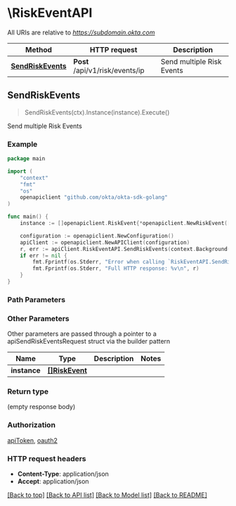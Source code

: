 # \RiskEventAPI

All URIs are relative to *https://subdomain.okta.com*

Method | HTTP request | Description
------------- | ------------- | -------------
[**SendRiskEvents**](RiskEventAPI.md#SendRiskEvents) | **Post** /api/v1/risk/events/ip | Send multiple Risk Events



## SendRiskEvents

> SendRiskEvents(ctx).Instance(instance).Execute()

Send multiple Risk Events



### Example

```go
package main

import (
	"context"
	"fmt"
	"os"
	openapiclient "github.com/okta/okta-sdk-golang"
)

func main() {
	instance := []openapiclient.RiskEvent{*openapiclient.NewRiskEvent([]openapiclient.RiskEventSubject{*openapiclient.NewRiskEventSubject("Ip_example", "RiskLevel_example")})} // []RiskEvent | 

	configuration := openapiclient.NewConfiguration()
	apiClient := openapiclient.NewAPIClient(configuration)
	r, err := apiClient.RiskEventAPI.SendRiskEvents(context.Background()).Instance(instance).Execute()
	if err != nil {
		fmt.Fprintf(os.Stderr, "Error when calling `RiskEventAPI.SendRiskEvents``: %v\n", err)
		fmt.Fprintf(os.Stderr, "Full HTTP response: %v\n", r)
	}
}
```

### Path Parameters



### Other Parameters

Other parameters are passed through a pointer to a apiSendRiskEventsRequest struct via the builder pattern


Name | Type | Description  | Notes
------------- | ------------- | ------------- | -------------
 **instance** | [**[]RiskEvent**](RiskEvent.md) |  | 

### Return type

 (empty response body)

### Authorization

[apiToken](../README.md#apiToken), [oauth2](../README.md#oauth2)

### HTTP request headers

- **Content-Type**: application/json
- **Accept**: application/json

[[Back to top]](#) [[Back to API list]](../README.md#documentation-for-api-endpoints)
[[Back to Model list]](../README.md#documentation-for-models)
[[Back to README]](../README.md)

